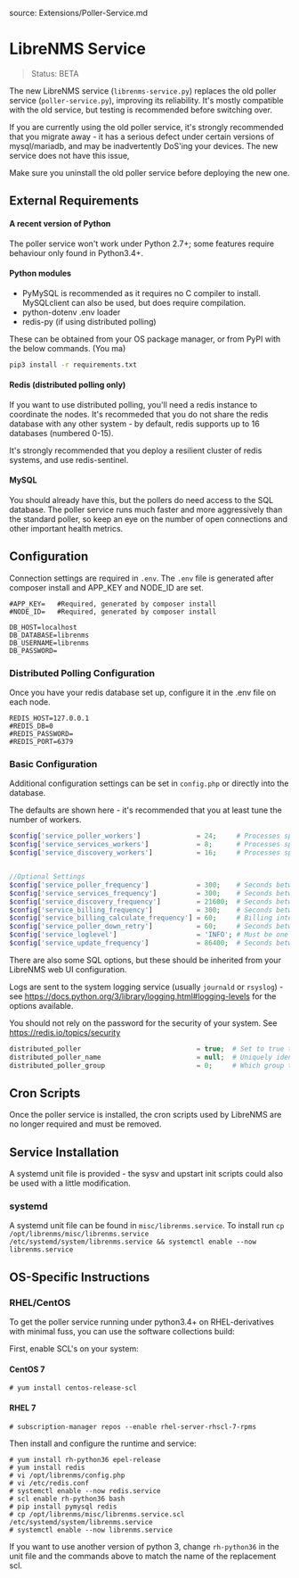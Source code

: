 source: Extensions/Poller-Service.md
# LibreNMS Service

> Status: BETA

The new LibreNMS service (`librenms-service.py`) replaces the old poller service (`poller-service.py`), improving its reliability. It's mostly compatible with the old service, but testing is recommended before switching over.

If you are currently using the old poller service, it's strongly recommended that you migrate away - it has a serious defect under certain versions of mysql/mariadb, and may be inadvertently DoS'ing your devices. The new service does not have this issue,

Make sure you uninstall the old poller service before deploying the new one.

## External Requirements
#### A recent version of Python
The poller service won't work under Python 2.7+; some features require behaviour only found in Python3.4+.

#### Python modules
 - PyMySQL is recommended as it requires no C compiler to install. MySQLclient can also be used, but does require compilation.
 - python-dotenv .env loader
 - redis-py (if using distributed polling)

These can be obtained from your OS package manager, or from PyPI with the below commands. (You ma)
```bash
pip3 install -r requirements.txt
```

#### Redis (distributed polling only)
If you want to use distributed polling, you'll need a redis instance to coordinate the nodes. It's recommeded that you do not share the redis database with any other system - by default, redis supports up to 16 databases (numbered 0-15).

It's strongly recommended that you deploy a resilient cluster of redis systems, and use redis-sentinel.

#### MySQL
You should already have this, but the pollers do need access to the SQL database. The poller service runs much faster and more aggressively than the standard poller, so keep an eye on the number of open connections and other important health metrics.

## Configuration

Connection settings are required in `.env`. The `.env` file is generated after composer install and APP_KEY and NODE_ID are set.

```dotenv
#APP_KEY=   #Required, generated by composer install
#NODE_ID=   #Required, generated by composer install

DB_HOST=localhost
DB_DATABASE=librenms
DB_USERNAME=librenms
DB_PASSWORD=
```

### Distributed Polling Configuration

Once you have your redis database set up, configure it in the .env file on each node.

```dotenv
REDIS_HOST=127.0.0.1
#REDIS_DB=0
#REDIS_PASSWORD=
#REDIS_PORT=6379
```

### Basic Configuration

Additional configuration settings can be set in `config.php` or directly into the database.

The defaults are shown here - it's recommended that you at least tune the number of workers.

```php
$config['service_poller_workers']              = 24;     # Processes spawned for polling
$config['service_services_workers']            = 8;      # Processes spawned for service polling
$config['service_discovery_workers']           = 16;     # Processes spawned for discovery


//Optional Settings
$config['service_poller_frequency']            = 300;    # Seconds between polling attempts       
$config['service_services_frequency']          = 300;    # Seconds between service polling attempts
$config['service_discovery_frequency']         = 21600;  # Seconds between discovery runs 
$config['service_billing_frequency']           = 300;    # Seconds between billing calculations
$config['service_billing_calculate_frequency'] = 60;     # Billing interval 
$config['service_poller_down_retry']           = 60;     # Seconds between failed polling attempts
$config['service_loglevel']                    = 'INFO'; # Must be one of 'DEBUG', 'INFO', 'WARNING', 'ERROR', 'CRITICAL'
$config['service_update_frequency']            = 86400;  # Seconds between LibreNMS update checks 
```

There are also some SQL options, but these should be inherited from your LibreNMS web UI configuration.

Logs are sent to the system logging service (usually `journald` or `rsyslog`) - see https://docs.python.org/3/library/logging.html#logging-levels for the options available.



You should not rely on the password for the security of your system. See https://redis.io/topics/security

```php
distributed_poller                             = true;  # Set to true to enable distributed polling
distributed_poller_name                        = null;  # Uniquely identifies the poller instance
distributed_poller_group                       = 0;     # Which group to poll
```

## Cron Scripts
Once the poller service is installed, the cron scripts used by LibreNMS are no longer required and must be removed.

## Service Installation
A systemd unit file is provided - the sysv and upstart init scripts could also be used with a little modification.

### systemd
A systemd unit file can be found in `misc/librenms.service`. To install run `cp /opt/librenms/misc/librenms.service /etc/systemd/system/librenms.service && systemctl enable --now librenms.service`

## OS-Specific Instructions

### RHEL/CentOS
To get the poller service running under python3.4+ on RHEL-derivatives with minimal fuss, you can use the software collections build:

First, enable SCL's on your system:

#### CentOS 7
```
# yum install centos-release-scl
```

#### RHEL 7
```
# subscription-manager repos --enable rhel-server-rhscl-7-rpms
```

Then install and configure the runtime and service:

```
# yum install rh-python36 epel-release
# yum install redis
# vi /opt/librenms/config.php
# vi /etc/redis.conf
# systemctl enable --now redis.service
# scl enable rh-python36 bash
# pip install pymysql redis
# cp /opt/librenms/misc/librenms.service.scl /etc/systemd/system/librenms.service
# systemctl enable --now librenms.service
```

If you want to use another version of python 3, change `rh-python36` in the unit file and the commands above to match the name of the replacement scl.
